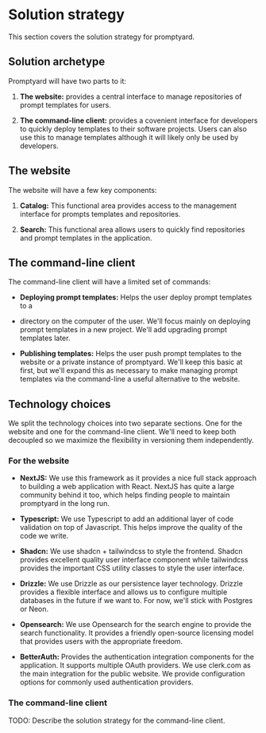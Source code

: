 # Solution strategy

This section covers the solution strategy for promptyard.

## Solution archetype

Promptyard will have two parts to it:

1. **The website:** provides a central interface to manage repositories of
   prompt templates for users. 

2. **The command-line client:** provides a covenient interface for developers
   to quickly deploy templates to their software projects. Users can also use
   this to manage templates although it will likely only be used by developers.

## The website

The website will have a few key components:

1. **Catalog:** This functional area provides access to
   the management interface for prompts templates and repositories.

2. **Search:** This functional area allows users to quickly find repositories
   and prompt templates in the application.

## The command-line client

The command-line client will have a limited set of commands:

- **Deploying prompt templates:** Helps the user deploy prompt templates to a
- directory on the computer of the user. We'll focus mainly on deploying prompt
  templates in a new project. We'll add upgrading prompt templates later.

- **Publishing templates:** Helps the user push prompt templates to the website
  or a private instance of promptyard. We'll keep this basic at first, but we'll
  expand this as necessary to make managing prompt templates via the
  command-line a useful alternative to the website.

## Technology choices

We split the technology choices into two separate sections. One for the website
and one for the command-line client. We'll need to keep both decoupled so we
maximize the flexibility in versioning them independently.

### For the website

- **NextJS:** We use this framework as it provides a nice full stack approach
  to building a web application with React. NextJS has quite a large community
  behind it too, which helps finding people to maintain promptyard in the long
  run.

- **Typescript:** We use Typescript to add an additional layer of code
  validation on top of Javascript. This helps improve the quality of the code
  we write.

- **Shadcn:** We use shadcn + tailwindcss to style the frontend. Shadcn provides
  excellent quality user interface component while tailwindcss provides the 
  important CSS utility classes to style the user interface.

- **Drizzle:** We use Drizzle as our persistence layer technology. Drizzle 
  provides a flexible interface and allows us to configure multiple databases
  in the future if we want to. For now, we'll stick with Postgres or Neon.

- **Opensearch:** We use Opensearch for the search engine to provide the search
  functionality. It provides a friendly open-source licensing model that
  provides users with the appropriate freedom.

- **BetterAuth:** Provides the authentication integration components
  for the application. It supports multiple OAuth providers. We use clerk.com
  as the main integration for the public website. We provide configuration
  options for commonly used authentication providers.

### The command-line client

TODO: Describe the solution strategy for the command-line client.